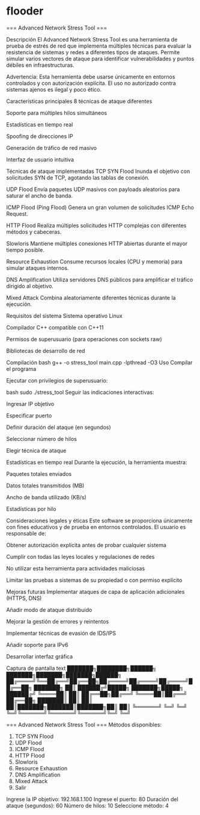 # flooder
=== Advanced Network Stress Tool ===

Descripción
El Advanced Network Stress Tool es una herramienta de prueba de estrés de red que implementa múltiples técnicas para evaluar la resistencia de sistemas y redes a diferentes tipos de ataques. Permite simular varios vectores de ataque para identificar vulnerabilidades y puntos débiles en infraestructuras.

Advertencia: Esta herramienta debe usarse únicamente en entornos controlados y con autorización explícita. El uso no autorizado contra sistemas ajenos es ilegal y poco ético.

Características principales
8 técnicas de ataque diferentes

Soporte para múltiples hilos simultáneos

Estadísticas en tiempo real

Spoofing de direcciones IP

Generación de tráfico de red masivo

Interfaz de usuario intuitiva

Técnicas de ataque implementadas
TCP SYN Flood
Inunda el objetivo con solicitudes SYN de TCP, agotando las tablas de conexión.

UDP Flood
Envía paquetes UDP masivos con payloads aleatorios para saturar el ancho de banda.

ICMP Flood (Ping Flood)
Genera un gran volumen de solicitudes ICMP Echo Request.

HTTP Flood
Realiza múltiples solicitudes HTTP complejas con diferentes métodos y cabeceras.

Slowloris
Mantiene múltiples conexiones HTTP abiertas durante el mayor tiempo posible.

Resource Exhaustion
Consume recursos locales (CPU y memoria) para simular ataques internos.

DNS Amplification
Utiliza servidores DNS públicos para amplificar el tráfico dirigido al objetivo.

Mixed Attack
Combina aleatoriamente diferentes técnicas durante la ejecución.

Requisitos del sistema
Sistema operativo Linux

Compilador C++ compatible con C++11

Permisos de superusuario (para operaciones con sockets raw)

Bibliotecas de desarrollo de red

Compilación
bash
g++ -o stress_tool main.cpp -lpthread -O3
Uso
Compilar el programa

Ejecutar con privilegios de superusuario:

bash
sudo ./stress_tool
Seguir las indicaciones interactivas:

Ingresar IP objetivo

Especificar puerto

Definir duración del ataque (en segundos)

Seleccionar número de hilos

Elegir técnica de ataque

Estadísticas en tiempo real
Durante la ejecución, la herramienta muestra:

Paquetes totales enviados

Datos totales transmitidos (MB)

Ancho de banda utilizado (KB/s)

Estadísticas por hilo

Consideraciones legales y éticas
Este software se proporciona únicamente con fines educativos y de prueba en entornos controlados. El usuario es responsable de:

Obtener autorización explícita antes de probar cualquier sistema

Cumplir con todas las leyes locales y regulaciones de redes

No utilizar esta herramienta para actividades maliciosas

Limitar las pruebas a sistemas de su propiedad o con permiso explícito

Mejoras futuras
Implementar ataques de capa de aplicación adicionales (HTTPS, DNS)

Añadir modo de ataque distribuido

Mejorar la gestión de errores y reintentos

Implementar técnicas de evasión de IDS/IPS

Añadir soporte para IPv6

Desarrollar interfaz gráfica

Captura de pantalla
text
███████╗████████╗██████╗ ███████╗███████╗███████╗██████╗ 
██╔════╝╚══██╔══╝██╔══██╗██╔════╝██╔════╝██╔════╝██╔══██╗
███████╗   ██║   ██████╔╝█████╗  ███████╗█████╗  ██████╔╝
╚════██║   ██║   ██╔══██╗██╔══╝  ╚════██║██╔══╝  ██╔══██╗
███████║   ██║   ██║  ██║███████╗███████║███████╗██║  ██║
╚══════╝   ╚═╝   ╚═╝  ╚═╝╚══════╝╚══════╝╚══════╝╚═╝  ╚═╝

=== Advanced Network Stress Tool ===
Métodos disponibles:
1. TCP SYN Flood
2. UDP Flood
3. ICMP Flood
4. HTTP Flood
5. Slowloris
6. Resource Exhaustion
7. DNS Amplification
8. Mixed Attack
0. Salir

Ingrese la IP objetivo: 192.168.1.100
Ingrese el puerto: 80
Duración del ataque (segundos): 60
Número de hilos: 10
Seleccione método: 4
